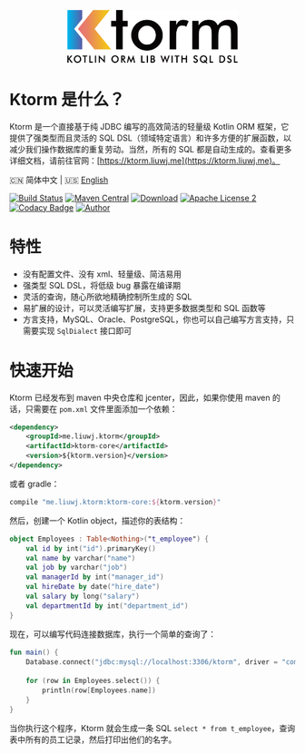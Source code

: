 <p align="center">
    <a href="https://ktorm.liuwj.me">
        <img src="logo.png" width="300" />
    </a>
</p>

# Ktorm 是什么？

Ktorm 是一个直接基于纯 JDBC 编写的高效简洁的轻量级 Kotlin ORM 框架，它提供了强类型而且灵活的 SQL DSL（领域特定语言）和许多方便的扩展函数，以减少我们操作数据库的重复劳动。当然，所有的 SQL 都是自动生成的。查看更多详细文档，请前往官网：[https://ktorm.liuwj.me](https://ktorm.liuwj.me)。

:cn: 简体中文 | :us: [English](README.md)

[![Build Status](https://www.travis-ci.org/vincentlauvlwj/KtOrm.svg?branch=master)](https://www.travis-ci.org/vincentlauvlwj/KtOrm)
[![Maven Central](https://img.shields.io/maven-central/v/me.liuwj.ktorm/ktorm-core.svg?label=Maven%20Central)](https://search.maven.org/search?q=g:%22me.liuwj.ktorm%22)
[![Download](https://api.bintray.com/packages/vincentlauvlwj/maven/ktorm-core/images/download.svg)](https://bintray.com/vincentlauvlwj/maven)
[![Apache License 2](https://img.shields.io/badge/license-Apache%202-blue.svg?maxAge=2592000)](LICENSE)
[![Codacy Badge](https://api.codacy.com/project/badge/Grade/2cf0d4b81c3546809ad2f83a795c34c2)](https://app.codacy.com/app/vincentlauvlwj/KtOrm?utm_source=github.com&utm_medium=referral&utm_content=vincentlauvlwj/KtOrm&utm_campaign=Badge_Grade_Dashboard)
[![Author](https://img.shields.io/badge/author-vince-yellowgreen.svg)](https://www.liuwj.me)

# 特性

 - 没有配置文件、没有 xml、轻量级、简洁易用
 - 强类型 SQL DSL，将低级 bug 暴露在编译期
 - 灵活的查询，随心所欲地精确控制所生成的 SQL
 - 易扩展的设计，可以灵活编写扩展，支持更多数据类型和 SQL 函数等
 - 方言支持，MySQL、Oracle、PostgreSQL，你也可以自己编写方言支持，只需要实现 `SqlDialect` 接口即可

# 快速开始

Ktorm 已经发布到 maven 中央仓库和 jcenter，因此，如果你使用 maven 的话，只需要在 `pom.xml` 文件里面添加一个依赖： 

````xml
<dependency>
    <groupId>me.liuwj.ktorm</groupId>
    <artifactId>ktorm-core</artifactId>
    <version>${ktorm.version}</version>
</dependency>
````

或者 gradle： 

````groovy
compile "me.liuwj.ktorm:ktorm-core:${ktorm.version}"
````

然后，创建一个 Kotlin object，描述你的表结构： 

````kotlin
object Employees : Table<Nothing>("t_employee") {
    val id by int("id").primaryKey()
    val name by varchar("name")
    val job by varchar("job")
    val managerId by int("manager_id")
    val hireDate by date("hire_date")
    val salary by long("salary")
    val departmentId by int("department_id")
}
````

现在，可以编写代码连接数据库，执行一个简单的查询了：

````kotlin
fun main() {
    Database.connect("jdbc:mysql://localhost:3306/ktorm", driver = "com.mysql.jdbc.Driver")

    for (row in Employees.select()) {
        println(row[Employees.name])
    }
}
````

当你执行这个程序，Ktorm 就会生成一条 SQL `select * from t_employee`，查询表中所有的员工记录，然后打印出他们的名字。 

